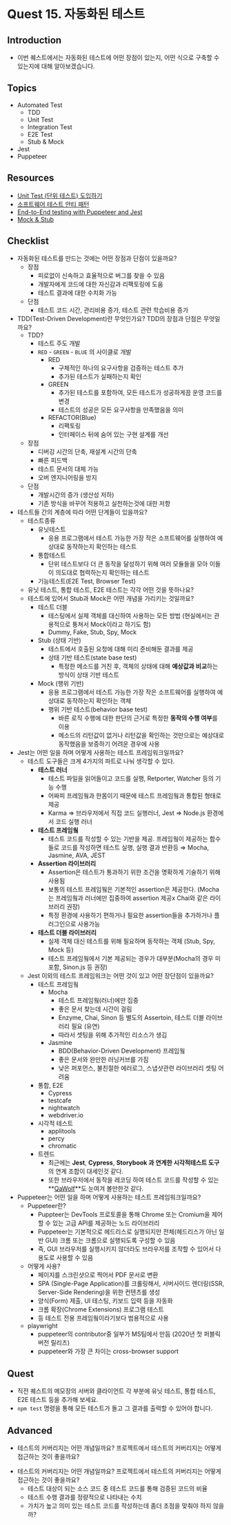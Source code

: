 # Quest 15. 자동화된 테스트

## Introduction
* 이번 퀘스트에서는 자동화된 테스트에 어떤 장점이 있는지, 어떤 식으로 구축할 수 있는지에 대해 알아보겠습니다.

## Topics
* Automated Test
  * TDD
  * Unit Test
  * Integration Test
  * E2E Test
  * Stub & Mock
* Jest
* Puppeteer

## Resources
* [Unit Test (단위 테스트) 도입하기](https://www.popit.kr/unit-test-%EB%8B%A8%EC%9C%84-%ED%85%8C%EC%8A%A4%ED%8A%B8-%EB%8F%84%EC%9E%85%ED%95%98%EA%B8%B0-1%ED%8E%B8/)
* [소프트웨어 테스트 안티 패턴](https://velog.io/@leejh3224/%EC%86%8C%ED%94%84%ED%8A%B8%EC%9B%A8%EC%96%B4-%ED%85%8C%EC%8A%A4%ED%8A%B8-%EC%95%88%ED%8B%B0-%ED%8C%A8%ED%84%B4)
* [End-to-End testing with Puppeteer and Jest](https://medium.com/touch4it/end-to-end-testing-with-puppeteer-and-jest-ec8198145321)
* [Mock & Stub](https://stackoverflow.com/questions/3459287/whats-the-difference-between-a-mock-stub)

## Checklist

- 자동화된 테스트를 만드는 것에는 어떤 장점과 단점이 있을까요?
  - 장점
    - 피로없이 신속하고 효율적으로 버그를 찾을 수 있음
    - 개발자에게 코드에 대한 자신감과 리팩토링에 도움
    - 테스트 결과에 대한 수치화 가능
  - 단점
    - 테스트 코드 시간, 관리비용 증가, 테스트 관련 학습비용 증가
- TDD(Test-Driven Development)란 무엇인가요? TDD의 장점과 단점은 무엇일까요?
  - TDD?
    - 테스트 주도 개발
    - `RED` - `GREEN` - `BLUE` 의 사이클로 개발
      - RED
        - 구체적인 하나의 요구사항을 검증하는 테스트 추가
        - 추가된 테스트가 실패하는지 확인
      - GREEN
        - 추가된 테스트를 포함하여, 모든 테스트가 성공하게끔 운영 코드를 변경
        - 테스트의 성공은 모든 요구사항을 만족했음을 의미
      - REFACTOR(Blue)
        - 리팩토링
        - 인터페이스 뒤에 숨어 있는 구현 설계를 개선
  - 장점
    - 디버깅 시간의 단축, 재설계 시간의 단축
    - 빠른 피드백
    - 테스트 문서의 대체 가능
    - 오버 엔지니어링을 방지
  - 단점
    - 개발시간의 증가 (생산성 저하)
    - 기존 방식을 바꾸어 적용하고 실천하는것에 대한 저항
- 테스트들 간의 계층에 따라 어떤 단계들이 있을까요?
  - 테스트종류
    - 유닛테스트
      - 응용 프로그램에서 테스트 가능한 가장 작은 소프트웨어를 실행하여 예상대로 동작하는지 확인하는 테스트
    - 통합테스트
      - 단위 테스트보다 더 큰 동작을 달성하기 위해 여러 모듈들을 모아 이들이 의도대로 협력하는지 확인하는 테스트
    - 기능테스트(E2E Test, Browser Test)
  - 유닛 테스트, 통합 테스트, E2E 테스트는 각각 어떤 것을 뜻하나요?
  - 테스트에 있어서 Stub과 Mock은 어떤 개념을 가리키는 것일까요?
    - 테스트 더블
      - 테스팅에서 실제 객체를 대신하여 사용하는 모든 방법 (현실에서는 관용적으로 퉁쳐서 Mock이라고 하기도 함)
      - Dummy, Fake, Stub, Spy, Mock
    - Stub (상태 기반)
      - 테스트에서 호출된 요청에 대해 미리 준비해둔 결과를 제공
      - 상태 기반 테스트(state base test)
        - 특정한 메소드를 거친 후, 객체의 상태에 대해 **예상값과 비교**하는 방식이 상태 기반 테스트
    - Mock (행위 기반)
      - 응용 프로그램에서 테스트 가능한 가장 작은 소프트웨어를 실행하여 예상대로 동작하는지 확인하는 객체
      - 행위 기반 테스트(behavior base test)
        - 바른 로직 수행에 대한 판단의 근거로 특정한 **동작의 수행 여부**를 이용
        - 메소드의 리턴값이 없거나 리턴값을 확인하는 것만으로는 예상대로 동작했음을 보증하기 어려운 경우에 사용
- Jest는 어떤 일을 하며 어떻게 사용하는 테스트 프레임워크일까요?
  - 테스트 도구들은 크게 4가지의 파트로 나눠 생각할 수 있다.
    - **테스트 러너**
      - 테스트 파일을 읽어들이고 코드를 실행, Retporter, Watcher 등의 기능 수행
      - 어짜피 프레임웤과 한몸이기 때문에 테스트 프레임웤과 통합된 형태로 제공
      - Karma ⇒ 브라우저에서 직접 코드 실행러너, Jest ⇒ Node.js 환경에서 코드 실행 러너
    - **테스트 프레임웤**
      - 테스트 코드를 작성할 수 있는 기반을 제공. 프레임웤이 제공하는 함수들로 코드를 작성하면 테스트 실행, 실행 결과 반환등 ⇒ Mocha, Jasmine, AVA, JEST
    - **Assertion 라이브러리**
      - Assertion은 테스트가 통과하기 위한 조건을 명확하게 기술하기 위해 사용됨
      - 보통의 테스트 프레임웤은 기본적인 assertion은 제공한다. (Mocha는 프레임웤과 러너에만 집중하여 assertion 제공x Chai와 같은 라이브러리 권장)
      - 특정 환경에 사용하기 편하거나 필요한 assertion들을 추가하거나 플러그인으로 사용가능
    - **테스트 더블 라이브러리**
      - 실제 객체 대신 테스트를 위해 필요하며 동작하는 객체 (Stub, Spy, Mock 등)
      - 테스트 프레임웤에서 기본 제공되는 경우가 대부분(Mocha의 경우 미포함, Sinon.js 등 권장)
  - Jest 이외의 테스트 프레임워크는 어떤 것이 있고 어떤 장단점이 있을까요?
    - 테스트 프레임웤
      - Mocha
        - 테스트 프레임웤(러너)에만 집중
        - 좋은 문서 찾는데 시간이 걸림
        - Enzyme, Chai, Sinon 등 별도의 Assertoin, 테스트 더블 라이브러리 필요 (유연)
        - 따라서 셋팅을 위해 추가적인 리소스가 생김
      - Jasmine
        - BDD(Behavior-Driven Development) 프레임웤
        - 좋은 문서와 완만한 러닝커브를 가짐
        - 낮은 퍼포먼스, 불친절한 에러로그, 스냅샷관련 라이브러리 셋팅 어려움
    - 통합, E2E
      - Cypress
      - testcafe
      - nightwatch
      - webdriver.io
    - 시각적 테스트
      - applitools
      - percy
      - chromatic
    - 트렌드
      - 최근에는 **Jest**, **Cypress**, **Storybook 과 연계한 시각적테스트 도구**의 연계 조합이 대세인것 같다.
      - 또한 브라우저에서 동작을 레코딩 하여 테스트 코드를 작성할 수 있는 **[QaWolf](https://www.qawolf.com/)**도 눈여겨 볼만한것 같다.
- Puppeteer는 어떤 일을 하며 어떻게 사용하는 테스트 프레임워크일까요?
  - Puppeteer란?
    - Puppteer는 DevTools 프로토콜을 통해 Chrome 또는 Cromium을 제어할 수 있는 고급 API를 제공하는 노드 라이브러리
    - Puppeteer는 기본적으로 헤드리스로 실행되지만 전체(헤드리스가 아닌 일반 GUI) 크롬 또는 크롬으로 실행되도록 구성할 수 있음
    - 즉, GUI 브라우저를 실행시키지 않더라도 브라우저를 조작할 수 있어서 다용도로 사용할 수 있음
  - 어떻게 사용?
    - 페이지를 스크린샷으로 찍어서 PDF 문서로 변환
    - SPA (Single-Page Application)를 크롤링해서, 서버사이드 렌더링(SSR, Server-Side Rendering)을 위한 컨텐츠를 생성
    - 양식(Form) 제출, UI 테스팅, 키보드 입력 등을 자동화
    - 크롬 확장(Chrome Extensions) 프로그램 테스트
    - 등 테스트 전용 프레임웤이라기보다 범용적으로 사용
  - playwright
    - puppeteer의 contributor중 일부가 MS팀에서 만듬 (2020년 첫 퍼블릭 버전 릴리즈)
    - puppeteer와 가장 큰 차이는 cross-browser support

## Quest

- 직전 퀘스트의 메모장의 서버와 클라이언트 각 부분에 유닛 테스트, 통합 테스트, E2E 테스트 등을 추가해 보세요.
- `npm test` 명령을 통해 모든 테스트가 돌고 그 결과를 출력할 수 있어야 합니다.

## Advanced
* 테스트의 커버리지는 어떤 개념일까요? 프로젝트에서 테스트의 커버리지는 어떻게 접근하는 것이 좋을까요?

- 테스트의 커버리지는 어떤 개념일까요? 프로젝트에서 테스트의 커버리지는 어떻게 접근하는 것이 좋을까요?
  - 테스트 대상이 되는 소스 코드 중 테스트 코드를 통해 검증된 코드의 비율
  - 테스트 수행 결과를 정량적으로 나타내는 수치
  - 가치가 높고 의미 있는 테스트 코드를 작성하는데 좀더 초점을 맞춰야 하지 않을까?
